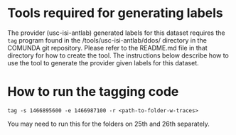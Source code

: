 # Tools required for generating labels

The provider (usc-isi-antlab) generated labels for this dataset
requires the `tag` program found in the /tools/usc-isi-antlab/ddos/
directory in the COMUNDA git repository.  Please refer to the
README.md file in that directory for how to create the tool.  The
instructions below describe how to use the tool to generate the
provider given labels for this dataset.


# How to run the tagging code

```
tag -s 1466895600 -e 1466987100 -r <path-to-folder-w-traces>
```
You may need to run this for the folders on 25th and 26th separately.